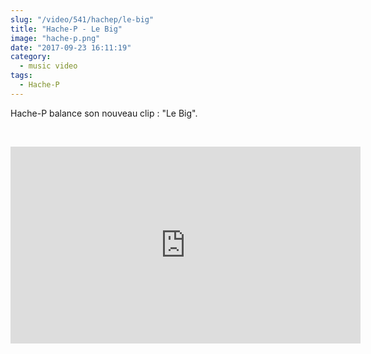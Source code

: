 ```yaml
--- 
slug: "/video/541/hachep/le-big"
title: "Hache-P - Le Big"
image: "hache-p.png"
date: "2017-09-23 16:11:19"
category:
  - music video
tags:
  - Hache-P
---
```

<p>Hache-P balance son nouveau clip : "Le Big".</p><br/><p><iframe width="560" height="315" src="https://www.youtube.com/embed/pVhj2ChK55s" frameborder="0" allowfullscreen></iframe></p>